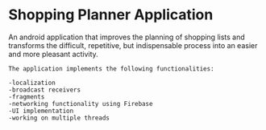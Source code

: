 # Shopping Planner Application

An android application that improves the planning of shopping lists and transforms the difficult, repetitive, but indispensable process into an easier and more pleasant activity.


    The application implements the following functionalities: 

    -localization
    -broadcast receivers
    -fragments
    -networking functionality using Firebase
    -UI implementation
    -working on multiple threads
